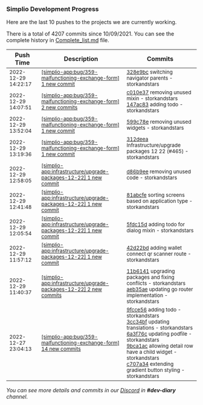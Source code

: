 
### Simplio Development Progress

Here are the last 10 pushes to the projects we are currently working.

There is a total of 4207 commits since 10/09/2021. You can see the complete history in
 [Complete_list.md](Complete_list.md) file.

| Push Time | Description | Commits |
| --- | --- | --- |
| <sub>2022-12-29 14:22:17</sub> | <sub>[[simplio-app:bug/359\-malfunctioning\-exchange\-form] 1 new commit](https://github.com/SimplioOfficial/simplio-app/commit/328e9bc37b83bf67f84aa357c5e898cc1ffe926e)</sub> | <sub>[328e9bc](https://github.com/SimplioOfficial/simplio-app/commit/328e9bc37b83bf67f84aa357c5e898cc1ffe926e) switching navigator parents - storkandstars</sub> |
| <sub>2022-12-29 14:07:51</sub> | <sub>[[simplio-app:bug/359\-malfunctioning\-exchange\-form] 2 new commits](https://github.com/SimplioOfficial/simplio-app/compare/599c78e8ce89...147ac832d3a4)</sub> | <sub>[c010e37](https://github.com/SimplioOfficial/simplio-app/commit/c010e377c31255c75fcfec93337ac9e03df097db) removing unused mixin - storkandstars<br>[147ac83](https://github.com/SimplioOfficial/simplio-app/commit/147ac832d3a42adffc6d3d2e00fac83c0e312829) adding todo - storkandstars</sub> |
| <sub>2022-12-29 13:52:04</sub> | <sub>[[simplio-app:bug/359\-malfunctioning\-exchange\-form] 1 new commit](https://github.com/SimplioOfficial/simplio-app/commit/599c78e8ce89d06b10dfdb3965d5637028e5ee38)</sub> | <sub>[599c78e](https://github.com/SimplioOfficial/simplio-app/commit/599c78e8ce89d06b10dfdb3965d5637028e5ee38) removing unused widgets - storkandstars</sub> |
| <sub>2022-12-29 13:19:36</sub> | <sub>[[simplio-app:bug/359\-malfunctioning\-exchange\-form] 1 new commit](https://github.com/SimplioOfficial/simplio-app/commit/312deeaa43451124c7a30b57e74ddb09d037d982)</sub> | <sub>[312deea](https://github.com/SimplioOfficial/simplio-app/commit/312deeaa43451124c7a30b57e74ddb09d037d982) Infrastructure/upgrade packages 12 22 (#465) - storkandstars</sub> |
| <sub>2022-12-29 12:58:05</sub> | <sub>[[simplio-app:infrastructure/upgrade\-packages\-12\-22] 1 new commit](https://github.com/SimplioOfficial/simplio-app/commit/d86b9ee08cd4efd7992c24e54666c066f3a0cfba)</sub> | <sub>[d86b9ee](https://github.com/SimplioOfficial/simplio-app/commit/d86b9ee08cd4efd7992c24e54666c066f3a0cfba) removing unused code - storkandstars</sub> |
| <sub>2022-12-29 12:41:48</sub> | <sub>[[simplio-app:infrastructure/upgrade\-packages\-12\-22] 1 new commit](https://github.com/SimplioOfficial/simplio-app/commit/81abcfecd9d741e1c31dbf17886fd0e2afc4034c)</sub> | <sub>[81abcfe](https://github.com/SimplioOfficial/simplio-app/commit/81abcfecd9d741e1c31dbf17886fd0e2afc4034c) sorting screens based on application type - storkandstars</sub> |
| <sub>2022-12-29 12:05:54</sub> | <sub>[[simplio-app:infrastructure/upgrade\-packages\-12\-22] 1 new commit](https://github.com/SimplioOfficial/simplio-app/commit/5fdc15d44dd6174d44a0911da830234683a5b47e)</sub> | <sub>[5fdc15d](https://github.com/SimplioOfficial/simplio-app/commit/5fdc15d44dd6174d44a0911da830234683a5b47e) adding todo for dialog mixin - storkandstars</sub> |
| <sub>2022-12-29 11:57:12</sub> | <sub>[[simplio-app:infrastructure/upgrade\-packages\-12\-22] 1 new commit](https://github.com/SimplioOfficial/simplio-app/commit/42d22bd14cbdaa898068b4e95cd945dad7a0c367)</sub> | <sub>[42d22bd](https://github.com/SimplioOfficial/simplio-app/commit/42d22bd14cbdaa898068b4e95cd945dad7a0c367) adding wallet connect qr scanner route - storkandstars</sub> |
| <sub>2022-12-29 11:40:37</sub> | <sub>[[simplio-app:infrastructure/upgrade\-packages\-12\-22] 2 new commits](https://github.com/SimplioOfficial/simplio-app/compare/11b61410f606^...aeb35ae8c2d6)</sub> | <sub>[11b6141](https://github.com/SimplioOfficial/simplio-app/commit/11b61410f606cedd14f98a0b61f74e34f290e1d7) upgrading packages and fixing conflicts - storkandstars<br>[aeb35ae](https://github.com/SimplioOfficial/simplio-app/commit/aeb35ae8c2d652b764a508850e482b4664be3287) updating go router implementation - storkandstars</sub> |
| <sub>2022-12-27 23:04:13</sub> | <sub>[[simplio-app:bug/359\-malfunctioning\-exchange\-form] 14 new commits](https://github.com/SimplioOfficial/simplio-app/compare/a8b2c47c60b1...c1f48bae06ae)</sub> | <sub>[9fcce56](https://github.com/SimplioOfficial/simplio-app/commit/9fcce561518a97c8fe50c100e393089e96b88403) adding todo - storkandstars<br>[3cc34bf](https://github.com/SimplioOfficial/simplio-app/commit/3cc34bfa1b6722334b61c0c421c0f65cd631aeff) updating translations - storkandstars<br>[6a3f76c](https://github.com/SimplioOfficial/simplio-app/commit/6a3f76c548345ad811620875b3dfaa62850645f8) updating podfile - storkandstars<br>[9bca1ac](https://github.com/SimplioOfficial/simplio-app/commit/9bca1ac6cb5e1f71903096b9050582cc635caf15) allowing detail row have a child widget - storkandstars<br>[c707a34](https://github.com/SimplioOfficial/simplio-app/commit/c707a34850d70245454915125368cc4d4dc4d40b) extending gradient button styling - storkandstars</sub> |

_You can see more details and commits in our [Discord](https://discord.gg/aKhjuwZmdP) in **#dev-diary** channel._
